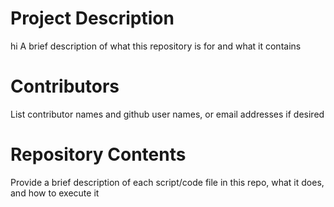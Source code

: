 # Project Description
hi
A brief description of what this repository is for and what it contains

# Contributors

List contributor names and github user names, or email addresses if desired

# Repository Contents

Provide a brief description of each script/code file in this repo, what it does, and how to execute it
